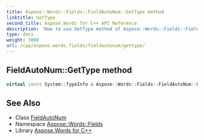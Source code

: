 ```yaml
---
title: Aspose::Words::Fields::FieldAutoNum::GetType method
linktitle: GetType
second_title: Aspose.Words for C++ API Reference
description: 'How to use GetType method of Aspose::Words::Fields::FieldAutoNum class in C++.'
type: docs
weight: 3000
url: /cpp/aspose.words.fields/fieldautonum/gettype/
---
```

## FieldAutoNum::GetType method




```cpp
virtual const System::TypeInfo & Aspose::Words::Fields::FieldAutoNum::GetType() const override
```

## See Also

* Class [FieldAutoNum](../)
* Namespace [Aspose::Words::Fields](../../)
* Library [Aspose.Words for C++](../../../)

